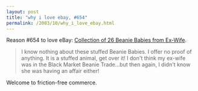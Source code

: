 ```yaml
---
layout: post
title: "why i love ebay, #654"
permalink: /2003/10/why_i_love_ebay.html
---
```


<p>Reason #654 to love eBay:  <a href="http://cgi.ebay.com/ws/eBayISAPI.dll?ViewItem&item=3146042998">Collection of 26 Beanie Babies from Ex-Wife</a>.</p>

<blockquote>I know nothing about these stuffed Beanie Babies. I offer no proof of anything. It is a stuffed animal, get over it! I don't think my ex-wife was in the Black Market Beanie Trade...but then again, I didn't know she was having an affair either!</blockquote>

<p>Welcome to friction-free commerce.</p>


